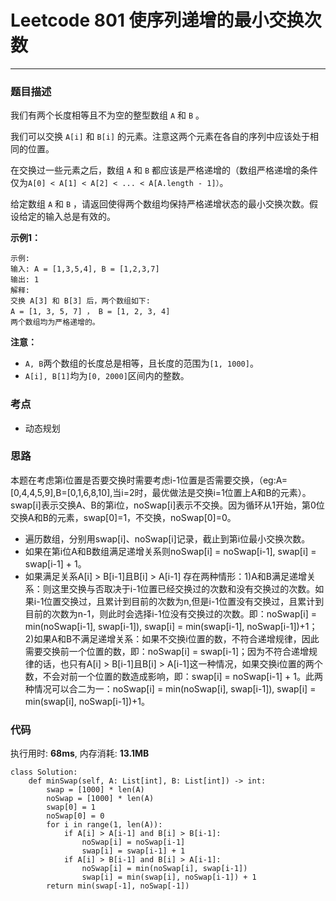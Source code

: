# Leetcode 801 使序列递增的最小交换次数
***
### 题目描述
我们有两个长度相等且不为空的整型数组 `A` 和 `B` 。

我们可以交换 `A[i]` 和 `B[i]` 的元素。注意这两个元素在各自的序列中应该处于相同的位置。

在交换过一些元素之后，数组 `A` 和 `B` 都应该是严格递增的（数组严格递增的条件仅为`A[0] < A[1] < A[2] < ... < A[A.length - 1]）`。

给定数组 `A` 和 `B` ，请返回使得两个数组均保持严格递增状态的最小交换次数。假设给定的输入总是有效的。


**示例1：**   
	
	示例:
	输入: A = [1,3,5,4], B = [1,2,3,7]
	输出: 1
	解释: 
	交换 A[3] 和 B[3] 后，两个数组如下:
	A = [1, 3, 5, 7] ， B = [1, 2, 3, 4]
	两个数组均为严格递增的。

    	
**注意：**  

* `A, B`两个数组的长度总是相等，且长度的范围为`[1, 1000]`。
* `A[i], B[1]`均为`[0, 2000]`区间内的整数。
	

### 考点

* 动态规划

### 思路
本题在考虑第i位置是否要交换时需要考虑i-1位置是否需要交换，（eg:A=[0,4,4,5,9],B=[0,1,6,8,10],当i=2时，最优做法是交换i=1位置上A和B的元素）。  
swap[i]表示交换A、B的第i位，noSwap[i]表示不交换。因为循环从1开始，第0位交换A和B的元素，swap[0]=1，不交换，noSwap[0]=0。  

* 遍历数组，分别用swap[i]、noSwap[i]记录，截止到第i位最小交换次数。
* 如果在第i位A和B数组满足递增关系则noSwap[i] = noSwap[i-1], swap[i] = swap[i-1] + 1。
* 如果满足关系A[i] > B[i-1]且B[i] > A[i-1] 存在两种情形：1)A和B满足递增关系：则这里交换与否取决于i-1位置已经交换过的次数和没有交换过的次数。如果i-1位置交换过，且累计到目前的次数为n,但是i-1位置没有交换过，且累计到目前的次数为n-1，则此时会选择i-1位没有交换过的次数。即：noSwap[i] = min(noSwap[i-1], swap[i-1]), swap[i] = min(swap[i-1], noSwap[i-1])+1；2)如果A和B不满足递增关系：如果不交换i位置的数，不符合递增规律，因此需要交换前一个位置的数，即：noSwap[i] = swap[i-1]；因为不符合递增规律的话，也只有A[i] > B[i-1]且B[i] > A[i-1]这一种情况，如果交换i位置的两个数，不会对前一个位置的数造成影响，即：swap[i] = noSwap[i-1] + 1。此两种情况可以合二为一：noSwap[i] = min(noSwap[i], swap[i-1]), swap[i] = min(swap[i], noSwap[i-1])+1。


### 代码  
执行用时: **68ms**, 内存消耗: **13.1MB** 

```
class Solution:
    def minSwap(self, A: List[int], B: List[int]) -> int:
        swap = [1000] * len(A)
        noSwap = [1000] * len(A)
        swap[0] = 1
        noSwap[0] = 0
        for i in range(1, len(A)):
            if A[i] > A[i-1] and B[i] > B[i-1]:
                noSwap[i] = noSwap[i-1]
                swap[i] = swap[i-1] + 1
            if A[i] > B[i-1] and B[i] > A[i-1]:
                noSwap[i] = min(noSwap[i], swap[i-1])
                swap[i] = min(swap[i], noSwap[i-1]) + 1
        return min(swap[-1], noSwap[-1])
```









	
